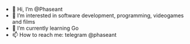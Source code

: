 - 👋 Hi, I’m @Phaseant
- 👀 I’m interested in software development, programming, videogames and films
- 🌱 I’m currently learning Go
- 📫 How to reach me: telegram @phaseant

<!---
Phaseant/Phaseant is a ✨ special ✨ repository because its `README.md` (this file) appears on your GitHub profile.
You can click the Preview link to take a look at your changes.
--->
